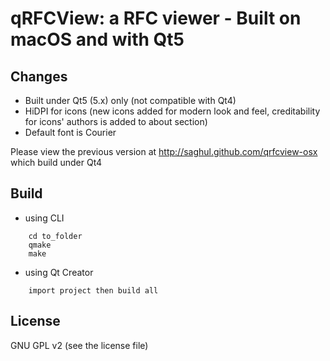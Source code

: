 qRFCView: a RFC viewer - Built on macOS and with Qt5 
==================================
Changes
--------
- Built under Qt5 (5.x) only (not compatible with Qt4) 
- HiDPI for icons (new icons added for modern look and feel, creditability for icons' authors is added to about section)
- Default font is Courier

Please view the previous version at http://saghul.github.com/qrfcview-osx which build under Qt4

Build 
----------
- using CLI
```
    cd to_folder
    qmake
    make
```

- using Qt Creator
```
    import project then build all
```

License
--------------
GNU GPL v2 (see the license file) 

